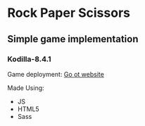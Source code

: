 # Rock Paper Scissors
## Simple game implementation
### Kodilla-8.4.1


Game deployment: [Go ot website](https://bartekbugala.github.io/RockPaperScissors-JS/)

Made Using:
- JS
- HTML5
- Sass
